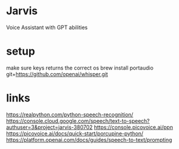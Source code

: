 # Jarvis
Voice Assistant with GPT abilities

# setup
make sure keys returns the correct os
brew install portaudio
git+https://github.com/openai/whisper.git

# links
https://realpython.com/python-speech-recognition/
https://console.cloud.google.com/speech/text-to-speech?authuser=3&project=jarvis-380702
https://console.picovoice.ai/ppn
https://picovoice.ai/docs/quick-start/porcupine-python/
https://platform.openai.com/docs/guides/speech-to-text/prompting
